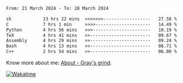 <!--START_SECTION:waka-->

```txt
From: 21 March 2024 - To: 28 March 2024

sh            13 hrs 22 mins  >>>>>>>------------------   27.58 %
C             7 hrs 1 min     >>>>---------------------   14.49 %
Python        4 hrs 56 mins   >>>----------------------   10.19 %
TeX           4 hrs 41 mins   >>-----------------------   09.67 %
Assembly      4 hrs 29 mins   >>-----------------------   09.24 %
Bash          4 hrs 13 mins   >>-----------------------   08.71 %
C++           2 hrs 54 mins   >>-----------------------   06.00 %
```

<!--END_SECTION:waka-->

<!-- [![grayxu's github stats](https://github-readme-stats.vercel.app/api?username=grayxu&count_private=true&show_icons=true)](https://github.com/grayxu) -->

Know more about me: [About - Gray's grind](https://www.grayxu.cn/).
<p align="left">
  <a href="https://wakatime.com/@grayxu" target="_blank">
    <img alt="Wakatime" src="https://wakatime.com/badge/user/c69eb31e-43a1-463f-8968-c3449e386f57.svg"/>
  </a>
</p>

